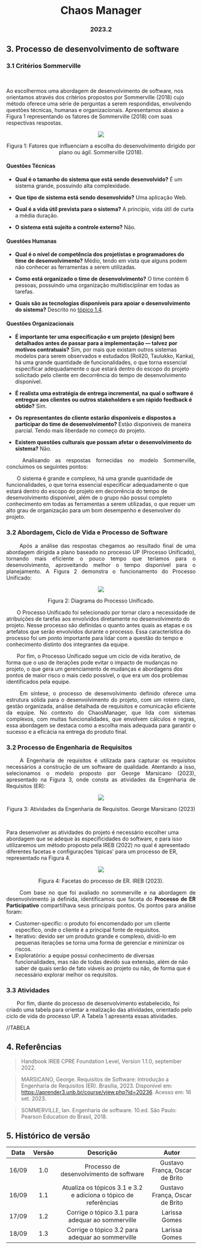 <h1 align="center"> Chaos Manager </h1>
<h3 align="center"> 2023.2 </h3>

## 3. Processo de desenvolvimento de software

### 3.1 Critérios Sommerville

<p align="justify"> &emsp;&emsp;

Ao escolhermos uma abordagem de desenvolvimento de software, nos orientamos através dos critérios propostos por Sommerville (2018) cujo método oferece uma série de perguntas a serem respondidas, envolvendo questões técnicas, humanas e organizacionais. Apresentamos abaixo a Figura 1 representando os fatores de Sommerville (2018) com suas respectivas respostas.</p>

<div align="center" style="text-align: center">
<img src="https://raw.githubusercontent.com/mdsreq-fga-unb/2023.2-ChaosManager/main/docs/assets/processo/sommerville.png">

<p>Figura 1: Fatores que influenciam a escolha do desenvolvimento dirigido por plano ou ágil. Sommerville (2018).</p>
</div>

#### Questões Técnicas

- **Qual é o tamanho do sistema que está sendo desenvolvido?** É um sistema grande, possuindo alta complexidade.

- **Que tipo de sistema está sendo desenvolvido?** Uma aplicação Web.

- **Qual é a vida útil prevista para o sistema?** A princípio, vida útil de curta a média duração.

- **O sistema está sujeito a controle externo?** Não.

#### Questões Humanas

- **Qual é o nível de competência dos projetistas e programadores do time de desenvolvimento?** Médio, tendo em vista que alguns podem não conhecer as ferramentas a serem utilizadas.

- **Como está organizado o time de desenvolvimento?** O time contém 6 pessoas, possuindo uma organização multidisciplinar em todas as tarefas.

- **Quais são as tecnologias disponíveis para apoiar o desenvolvimento do sistema?** Descrito no [tópico 1.4](#14-tecnologias-a-serem-utilizadas).

#### Questões Organizacionais

- **É importante ter uma especificação e um projeto (design) bem detalhados antes de passar para a implementação — talvez por motivos contratuais?** Sim, por mais que existam outros sistemas modelos para serem observados e estudados (Roll20, Taulukko, Kanka), há uma grande quantidade de funcionalidades, o que torna essencial especificar adequadamente o que estará dentro do escopo do projeto solicitado pelo cliente em decorrência do tempo de desenvolvimento disponível.

- **É realista uma estratégia de entrega incremental, na qual o software é entregue aos clientes ou outros stakeholders e um rápido feedback é obtido?** Sim. 

- **Os representantes do cliente estarão disponíveis e dispostos a participar do time de desenvolvimento?** Estão disponiveis de maneira parcial. Tendo mais liberdade no começo do projeto. 

- **Existem questões culturais que possam afetar o desenvolvimento do sistema?** Não.

<p align="justify"> &emsp;&emsp;
Analisando as respostas fornecidas no modelo Sommerville, concluimos os seguintes pontos:

&emsp;&emsp;O sistema é grande e complexo, há uma grande quantidade de funcionalidades, o que torna essencial especificar adequadamente o que estará dentro do escopo do projeto em decorrência do tempo de desenvolvimento disponível, além de o grupo não possui completo conhecimento em todas as ferramentas a serem utilizadas, o que requer um alto grau de organização para um bom desempenho e desenvolver do projeto.  </p>

### 3.2 Abordagem, Ciclo de Vida e Processo de Software

<p align = "justify"> &emsp;&emsp;
Após a análise das respostas chegamos ao resultado final de uma abordagem dirigida a plano baseado no processo UP (Processo Unificado), tornando mais eficiente o pouco tempo que teríamos para o desenvolvimento, aproveitando melhor o tempo disponível para o planejamento. A Figura 2 demonstra o funcionamento do Processo Unificado:</p>

<div align="center" style="text-align: center">
<img src="https://raw.githubusercontent.com/mdsreq-fga-unb/2023.2-ChaosManager/main/docs/assets/processo/up.png">
<p>Figura 2: Diagrama do Processo Unificado.</p>
</div>

&emsp;&emsp;O Processo Unificado foi selecionado por tornar claro a necessidade de atribuições de tarefas aos envolvidos diretamente no desenvolvimento do projeto. Nesse processo são definidas o quanto antes quais as etapas e os artefatos que serão envolvidos durante o processo. Essa característica do processo foi um ponto importante para lidar com a questão do tempo e conhecimento distinto dos integrantes da equipe.

&emsp;&emsp;Por fim, o Processo Unificado segue um ciclo de vida iterativo, de forma que o uso de iterações pode evitar o impacto de mudanças no projeto, o que gera um gerenciamento de mudanças e abordagens dos pontos de maior risco o mais cedo possível, o que era um dos problemas identificados pela equipe.</p>

<p align = "justify"> &emsp;&emsp;
Em síntese, o processo de desenvolvimento definido oferece uma estrutura sólida para o desenvolvimento do projeto, com um roteiro claro, gestão organizada, análise detalhada de requisitos e comunicação eficiente da equipe. No contexto do ChaosManager, que lida com sistemas complexos, com muitas funcionalidades, que envolvem cálculos e regras, essa abordagem se destaca como a escolha mais adequada para garantir o sucesso e a eficácia na entrega do produto final. 

### 3.2 Processo de Engenharia de Requisitos

<p align="justify"> &emsp;&emsp;
A Engenharia de requisitos é utilizada para capturar os requisitos necessários a construção de um software de qualidade. Atentando a isso, selecionamos o modelo proposto por George Marsicano (2023), apresentado na Figura 3, onde consta as atividades da Engenharia de Requisitos (ER):</p>

<div align="center" style="text-align: center">
<img src="https://raw.githubusercontent.com/mdsreq-fga-unb/2023.2-ChaosManager/main/docs/assets/processo/ativER.jpeg">

<p>Figura 3: Atividades da Engenharia de Requisitos. George Marsicano (2023)</p>
</div>

<p align="justify"> &emsp;&emsp;

Para desenvolver as atividades do projeto é necessário escolher uma abordagem que se adeque às especificidades do software, e para isso utilizaremos um método proposto pela IREB (2022) no qual é apresentado diferentes facetas e configurações 'típicas' para um processo de ER, representado na Figura 4. </p>

<div align="center" style="text-align: center">
<img src="https://raw.githubusercontent.com/mdsreq-fga-unb/2023.2-ChaosManager/main/docs/assets/processo/facetasireb.png">

<p>Figura 4: Facetas do processo de ER. IREB (2023).</p>
</div>

<p align="justify"> &emsp;&emsp;
Com base no que foi avaliado no sommerville e na abordagem de desenvolvimento ja definida, identificamos que faceta do <b>Processo de ER Participativo</b>  compartilhava seus principais pontos. Os pontos para análise foram: 

- Customer-specific: o produto foi encomendado por um cliente específico, onde o cliente é a principal fonte de requisitos.
- Iterativo: devido ser um produto grande e complexo, dividí-lo em pequenas iterações se torna uma forma de gerenciar e minimizar os riscos.
- Exploratório: a equipe possui conhecimento de diversas funcionalidades, mas não de todas devido sua extensão, além de não saber de quais serão de fato viáveis ao projeto ou não, de forma que é necessário explorar melhor os requisitos.</p>

### 3.3 Atividades

&emsp;&emsp;Por fim, diante do processo de desenvolvimento estabelecido, foi criado uma tabela para orientar a realização das atividades, orientado pelo ciclo de vida do processo UP. A Tabela 1 apresenta essas atividades.</p>

//TABELA 

## 4. Referências
> Handbook IREB CPRE Foundation Level, Version 1.1.0, september 2022.

> MARSICANO, George. Requisitos de Software: Introdução a Engenharia de Requisitos (ER). Brasília, 2023. Disponível em: <https://aprender3.unb.br/course/view.php?id=20236>. Acesso em: 16 set. 2023.

> SOMMERVILLE, Ian. Engenharia de software. 10.ed. São Paulo: Pearson Education do Brasil, 2018.

## 5. Histórico de versão
|  Data | Versão |       Descrição      |     Autor     |
|:-----:|:------:|:--------------------:|:-------------:|
| 16/09 |   1.0  | Processo de desenvolvimento de software | Gustavo França, Oscar de Brito |
| 16/09 |   1.1  | Atualiza os tópicos 3.1 e 3.2 e adiciona o tópico de referências        | Gustavo França, Oscar de Brito
| 17/09 |   1.2  | Corrige o tópico 3.1 para adequar ao sommerville    | Larissa Gomes
| 18/09 |   1.3  | Corrige o tópico 3.2 para adequar ao sommerville       | Larissa Gomes
